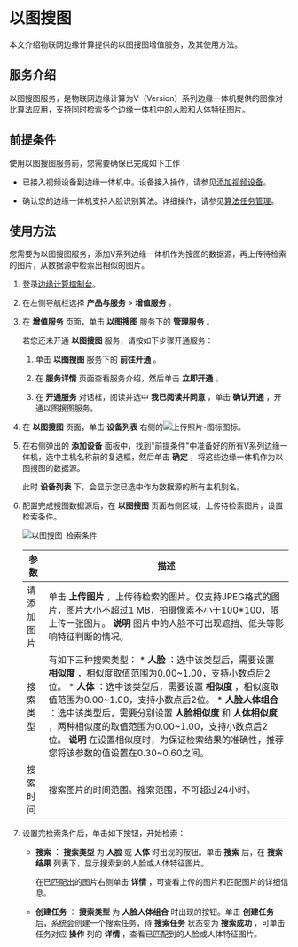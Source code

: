 以图搜图 
=========================

本文介绍物联网边缘计算提供的以图搜图增值服务，及其使用方法。

服务介绍 
-------------------------

以图搜图服务，是物联网边缘计算为V（Version）系列边缘一体机提供的图像对比算法应用，支持同时检索多个边缘一体机中的人脸和人体特征图片。

前提条件 
-------------------------

使用以图搜图服务前，您需要确保已完成如下工作：

* 已接入视频设备到边缘一体机中。设备接入操作，请参见[添加视频设备](/cn.zh-CN/设备接入/设备管理/添加视频设备/创建产品.md)。

  

* 确认您的边缘一体机支持人脸识别算法。详细操作，请参见[算法任务管理](/cn.zh-CN/算法任务管理/概述.md)。

  




使用方法 
-------------------------

您需要为以图搜图服务，添加V系列边缘一体机作为搜图的数据源，再上传待检索的图片，从数据源中检索出相似的图片。

1. 登录[边缘计算控制台](https://iotedge.console.aliyun.com)。

   

2. 在左侧导航栏选择 **产品与服务** \> **增值服务** 。

   

3. 在 **增值服务** 页面，单击 **以图搜图** 服务下的 **管理服务** 。

   若您还未开通 **以图搜图** 服务，请按如下步骤开通服务：
   1. 单击 **以图搜图** 服务下的 **前往开通** 。

      
   
   2. 在 **服务详情** 页面查看服务介绍，然后单击 **立即开通** 。

      
   
   3. 在 **开通服务** 对话框，阅读并选中 **我已阅读并同意** ，单击 **确认开通** ，开通以图搜图服务。

      
   

   

4. 在 **以图搜图** 页面，单击 **设备列表** 右侧的![上传照片-图标 ](https://static-aliyun-doc.oss-accelerate.aliyuncs.com/assets/img/zh-CN/4918316161/p249902.png)图标。

   

5. 在右侧弹出的 **添加设备** 面板中，找到"前提条件"中准备好的所有V系列边缘一体机，选中主机名称前的复选框，然后单击 **确定** ，将这些边缘一体机作为以图搜图的数据源。

   此时 **设备列表** 下，会显示您已选中作为数据源的所有主机别名。
   

6. 配置完成搜图数据源后，在 **以图搜图** 页面右侧区域，上传待检索图片，设置检索条件。

   ![以图搜图-检索条件](https://static-aliyun-doc.oss-accelerate.aliyuncs.com/assets/img/zh-CN/2678025261/p251943.png)
   

   |  参数   |                                                                                                                                                                                                          描述                                                                                                                                                                                                           |
   |-------|-----------------------------------------------------------------------------------------------------------------------------------------------------------------------------------------------------------------------------------------------------------------------------------------------------------------------------------------------------------------------------------------------------------------------|
   | 请添加图片 | 单击 **上传图片** ，上传待检索的图片。仅支持JPEG格式的图片，图片大小不超过1 MB，拍摄像素不小于100\*100，限上传一张图片。 **说明** 图片中的人脸不可出现遮挡、低头等影响特征判断的情况。                                                                                                                                                                                                                                                                                             |
   | 搜索类型  | 有如下三种搜索类型： * **人脸** ：选中该类型后，需要设置 **相似度** ，相似度取值范围为0.00\~1.00，支持小数点后2位。   * **人体** ：选中该类型后，需要设置 **相似度** ，相似度取值范围为0.00\~1.00，支持小数点后2位。   * **人脸人体组合** ：选中该类型后，需要分别设置 **人脸相似度** 和 **人体相似度** ，两种相似度的取值范围为0.00\~1.00，支持小数点后2位。    **说明** 在设置相似度时，为保证检索结果的准确性，推荐您将该参数的值设置在0.30\~0.60之间。 |
   | 搜索时间  | 搜索图片的时间范围。搜索范围，不可超过24小时。                                                                                                                                                                                                                                                                                                                                                                                              |

   

7. 设置完检索条件后，单击如下按钮，开始检索：

   * **搜索** ： **搜索类型** 为 **人脸** 或 **人体** 时出现的按钮。单击 **搜索** 后，在 **搜索结果** 列表下，显示搜索到的人脸或人体特征图片。

     在已匹配出的图片右侧单击 **详情** ，可查看上传的图片和匹配图片的详细信息。
     
   
   * **创建任务** ： **搜索类型** 为 **人脸人体组合** 时出现的按钮。单击 **创建任务** 后，系统会创建一个搜索任务，待 **搜索任务** 状态变为 **搜索成功** ，可单击任务对应 **操作** 列的 **详情** ，查看已匹配到的人脸或人体特征图片。

     
   

   



